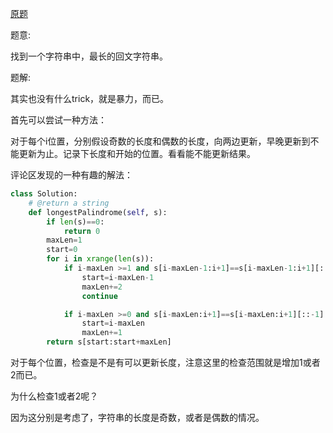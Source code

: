 [原题](https://leetcode.com/problems/longest-palindromic-substring)

题意:

找到一个字符串中，最长的回文字符串。


题解:


其实也没有什么trick，就是暴力，而已。


首先可以尝试一种方法：

对于每个i位置，分别假设奇数的长度和偶数的长度，向两边更新，早晚更新到不能更新为止。记录下长度和开始的位置。看看能不能更新结果。


评论区发现的一种有趣的解法：

```Python
class Solution:
    # @return a string
    def longestPalindrome(self, s):
        if len(s)==0:
            return 0
        maxLen=1
        start=0
        for i in xrange(len(s)):
            if i-maxLen >=1 and s[i-maxLen-1:i+1]==s[i-maxLen-1:i+1][::-1]:
                start=i-maxLen-1
                maxLen+=2
                continue

            if i-maxLen >=0 and s[i-maxLen:i+1]==s[i-maxLen:i+1][::-1]:
                start=i-maxLen
                maxLen+=1
        return s[start:start+maxLen]
```

对于每个位置，检查是不是有可以更新长度，注意这里的检查范围就是增加1或者2而已。

为什么检查1或者2呢？

因为这分别是考虑了，字符串的长度是奇数，或者是偶数的情况。


